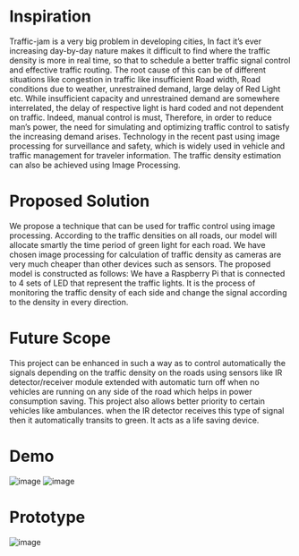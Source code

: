 # Inspiration
Traffic-jam is a very big problem in developing cities, In fact it’s ever increasing day-by-day nature makes it difficult to find where the traffic density is more in real time, so that to schedule a better traffic signal control and effective traffic routing. The root cause of this can be of different situations like congestion in traffic like insufficient Road width, Road conditions due to weather, unrestrained demand, large delay of Red Light etc. While insufficient capacity and unrestrained demand are somewhere interrelated, the delay of respective light is hard coded and not dependent on traffic. Indeed, manual control is must, Therefore, in order to reduce man’s power, the need for simulating and optimizing traffic control to satisfy the increasing demand arises. Technology in  the recent past using image processing for surveillance and safety, which is widely used in vehicle and traffic management for traveler information. The traffic density estimation can also be achieved using Image Processing.

# Proposed Solution
We propose a technique that can be used for traffic control using image processing.  According to the traffic densities on all roads, our model will allocate smartly the time period of green light for each road. We have chosen image processing for calculation of traffic density as cameras are very much cheaper than other devices such as sensors. The proposed model is constructed as follows: We have a Raspberry Pi that is connected to 4 sets of LED that represent the traffic lights. It is the process of monitoring the traffic density of each side and  change the signal according to the density in every direction.

# Future Scope
This project can be enhanced in such a way as to control automatically the signals depending on the traffic density on the roads using sensors like IR detector/receiver module extended with automatic turn off when no vehicles are running on any side of the road which helps in power consumption saving. This project also allows better priority to certain vehicles like ambulances. when the IR detector receives this type of signal then it automatically transits to green. It acts as a life saving device.

# Demo
![image](https://user-images.githubusercontent.com/93609977/159646397-0fc6acd9-2105-4d28-8e70-ac75e4d7c351.png)
![image](https://user-images.githubusercontent.com/93609977/159650113-5cd09a42-444e-45e4-92e2-dfb55e1cb4cf.png)

# Prototype

![image](https://user-images.githubusercontent.com/93609977/159671021-e4a82baa-2303-4660-9503-349470e48288.png)
